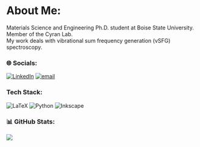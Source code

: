 # About Me:
Materials Science and Engineering Ph.D. student at Boise State University. Member of the Cyran Lab.\
My work deals with vibrational sum frequency generation (vSFG) spectroscopy.


### 🌐 Socials:
[![LinkedIn](https://img.shields.io/badge/LinkedIn-%230077B5.svg?logo=linkedin&logoColor=white)](www.linkedin.com/in/simon-langlois-611ab41b6) [![email](https://img.shields.io/badge/Email-D14836?logo=gmail&logoColor=white)](mailto:simonlanglois@u.boisestate.edu) 

### Tech Stack:
![LaTeX](https://img.shields.io/badge/latex-%23008080.svg?style=flat&logo=latex&logoColor=white) ![Python](https://img.shields.io/badge/python-3670A0?style=flat&logo=python&logoColor=ffdd54) ![Inkscape](https://img.shields.io/badge/Inkscape-e0e0e0?style=flat&logo=inkscape&logoColor=080A13)

### 📊 GitHub Stats:
![](https://github-readme-stats.vercel.app/api/top-langs/?username=silanglois&theme=default&hide_border=true&include_all_commits=false&count_private=true&layout=compact)

